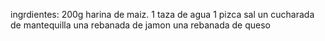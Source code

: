 ingrdientes: 
200g harina de maiz.
1 taza de agua 
1 pizca  sal 
un cucharada de mantequilla 
una rebanada de jamon 
una rebanada de queso